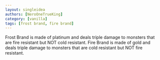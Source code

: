 ```yaml
---
layout: singleidea
authors: [NeroOneTrueKing]
category: [vanilla]
tags: [frost brand, fire brand]
---
```

Frost Brand is made of platinum and deals triple damage to monsters that are fire resistant but NOT cold resistant. Fire Brand is made of gold and deals triple damage to monsters that are cold resistant but NOT fire resistant.

